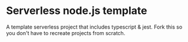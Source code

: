 # Serverless node.js template
A template serverless project that includes typescript & jest. Fork this so you don't have to recreate projects from scratch. 
